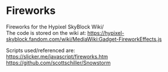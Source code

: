 # Fireworks
Fireworks for the Hypixel SkyBlock Wiki/<br>
The code is stored on the wiki at: https://hypixel-skyblock.fandom.com/wiki/MediaWiki:Gadget-FireworkEffects.js

Scripts used/referenced are:<br>https://slicker.me/javascript/fireworks.htm<br>https://github.com/scottschiller/Snowstorm
